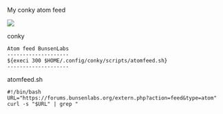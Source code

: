 <link rel="stylesheet" href="/css/solarized-dark.css">
<script src="/js/highlight.pack.js"></script>

My conky atom feed

<img src="https://skandyns.github.io/img/atom-feed.png"/>

conky
<pre><code class="html">Atom feed BunsenLabs
--------------------
${execi 300 $HOME/.config/conky/scripts/atomfeed.sh}
--------------------</code></pre>

atomfeed.sh

<pre><code class="plaintext">#!/bin/bash
URL="https://forums.bunsenlabs.org/extern.php?action=feed&type=atom"
curl -s "$URL" | grep "<title" | grep -o -P '(?<=CDATA\[).*(?=\]\])'| tail -n +2 | head -n 7 | sed 's/^//'</code></pre>
